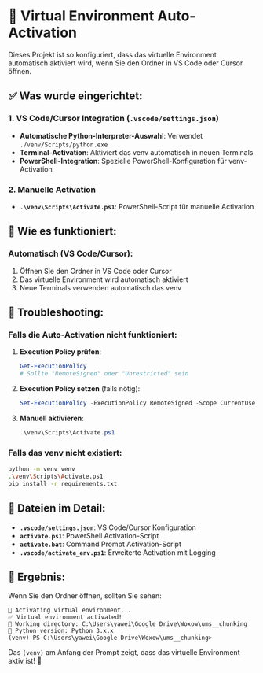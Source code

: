 # 🐍 Virtual Environment Auto-Activation

Dieses Projekt ist so konfiguriert, dass das virtuelle Environment automatisch aktiviert wird, wenn Sie den Ordner in VS Code oder Cursor öffnen.

## ✅ Was wurde eingerichtet:

### 1. VS Code/Cursor Integration (`.vscode/settings.json`)
- **Automatische Python-Interpreter-Auswahl**: Verwendet `./venv/Scripts/python.exe`
- **Terminal-Activation**: Aktiviert das venv automatisch in neuen Terminals
- **PowerShell-Integration**: Spezielle PowerShell-Konfiguration für venv-Activation

### 2. Manuelle Activation
- **`.\venv\Scripts\Activate.ps1`**: PowerShell-Script für manuelle Activation

## 🚀 Wie es funktioniert:

### Automatisch (VS Code/Cursor):
1. Öffnen Sie den Ordner in VS Code oder Cursor
2. Das virtuelle Environment wird automatisch aktiviert
3. Neue Terminals verwenden automatisch das venv

## 🔧 Troubleshooting:

### Falls die Auto-Activation nicht funktioniert:
1. **Execution Policy prüfen**:
   ```powershell
   Get-ExecutionPolicy
   # Sollte "RemoteSigned" oder "Unrestricted" sein
   ```

2. **Execution Policy setzen** (falls nötig):
   ```powershell
   Set-ExecutionPolicy -ExecutionPolicy RemoteSigned -Scope CurrentUser
   ```

3. **Manuell aktivieren**:
   ```powershell
   .\venv\Scripts\Activate.ps1
   ```

### Falls das venv nicht existiert:
```bash
python -m venv venv
.\venv\Scripts\Activate.ps1
pip install -r requirements.txt
```

## 📁 Dateien im Detail:

- **`.vscode/settings.json`**: VS Code/Cursor Konfiguration
- **`activate.ps1`**: PowerShell Activation-Script
- **`activate.bat`**: Command Prompt Activation-Script
- **`.vscode/activate_env.ps1`**: Erweiterte Activation mit Logging

## 🎯 Ergebnis:

Wenn Sie den Ordner öffnen, sollten Sie sehen:
```
🐍 Activating virtual environment...
✅ Virtual environment activated!
📁 Working directory: C:\Users\yawei\Google Drive\Woxow\ums__chunking
🐍 Python version: Python 3.x.x
(venv) PS C:\Users\yawei\Google Drive\Woxow\ums__chunking>
```

Das `(venv)` am Anfang der Prompt zeigt, dass das virtuelle Environment aktiv ist! 🎉
